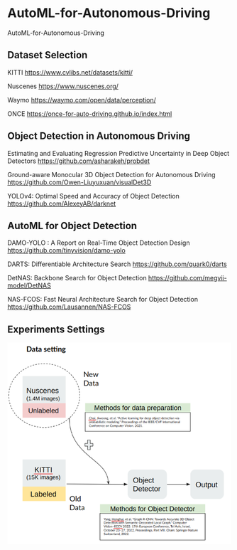 # AutoML-for-Autonomous-Driving
AutoML-for-Autonomous-Driving



## Dataset Selection

KITTI https://www.cvlibs.net/datasets/kitti/

Nuscenes https://www.nuscenes.org/ 

Waymo https://waymo.com/open/data/perception/

ONCE https://once-for-auto-driving.github.io/index.html


## Object Detection in Autonomous Driving

Estimating and Evaluating Regression Predictive Uncertainty in Deep Object Detectors   https://github.com/asharakeh/probdet

Ground-aware Monocular 3D Object Detection for Autonomous Driving https://github.com/Owen-Liuyuxuan/visualDet3D

YOLOv4: Optimal Speed and Accuracy of Object Detection https://github.com/AlexeyAB/darknet




## AutoML for Object Detection

DAMO-YOLO : A Report on Real-Time Object Detection Design https://github.com/tinyvision/damo-yolo

DARTS: Differentiable Architecture Search  https://github.com/quark0/darts

DetNAS: Backbone Search for Object Detection https://github.com/megvii-model/DetNAS

NAS-FCOS: Fast Neural Architecture Search for Object Detection https://github.com/Lausannen/NAS-FCOS

## Experiments Settings

![](/imgs/nn.png)

